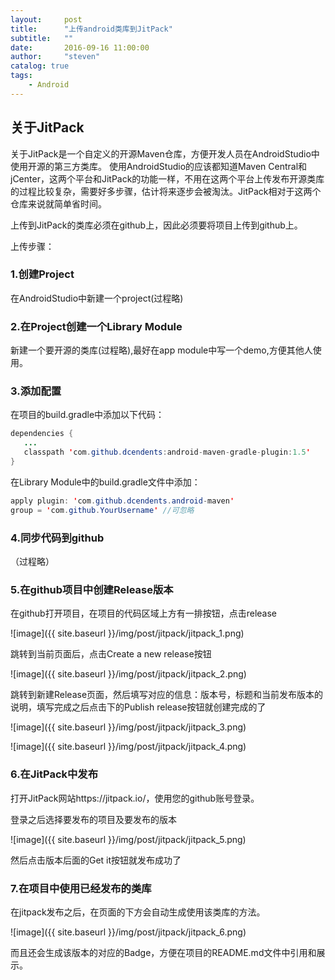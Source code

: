 ```yaml
---
layout:     post
title:      "上传android类库到JitPack"
subtitle:   ""
date:       2016-09-16 11:00:00
author:     "steven"
catalog: true
tags:
    - Android
---
```


## 关于JitPack

关于JitPack是一个自定义的开源Maven仓库，方便开发人员在AndroidStudio中使用开源的第三方类库。
使用AndroidStudio的应该都知道Maven Central和jCenter，这两个平台和JitPack的功能一样，不用在这两个平台上传发布开源类库的过程比较复杂，需要好多步骤，估计将来逐步会被淘汰。JitPack相对于这两个仓库来说就简单省时间。

上传到JitPack的类库必须在github上，因此必须要将项目上传到github上。


上传步骤：


### 1.创建Project

在AndroidStudio中新建一个project(过程略)


### 2.在Project创建一个Library Module

新建一个要开源的类库(过程略),最好在app module中写一个demo,方便其他人使用。

### 3.添加配置

在项目的build.gradle中添加以下代码：

```java
dependencies {
   ...
   classpath 'com.github.dcendents:android-maven-gradle-plugin:1.5'
}
```

在Library Module中的build.gradle文件中添加：

```java
apply plugin: 'com.github.dcendents.android-maven'
group = 'com.github.YourUsername' //可忽略
```

### 4.同步代码到github
（过程略）


### 5.在github项目中创建Release版本

在github打开项目，在项目的代码区域上方有一排按钮，点击release

![image]({{ site.baseurl }}/img/post/jitpack/jitpack_1.png)

跳转到当前页面后，点击Create a new release按钮

![image]({{ site.baseurl }}/img/post/jitpack/jitpack_2.png)

跳转到新建Release页面，然后填写对应的信息：版本号，标题和当前发布版本的说明，填写完成之后点击下的Publish release按钮就创建完成的了

![image]({{ site.baseurl }}/img/post/jitpack/jitpack_3.png)

![image]({{ site.baseurl }}/img/post/jitpack/jitpack_4.png)


### 6.在JitPack中发布

打开JitPack网站https://jitpack.io/，使用您的github账号登录。

登录之后选择要发布的项目及要发布的版本

![image]({{ site.baseurl }}/img/post/jitpack/jitpack_5.png)

然后点击版本后面的Get it按钮就发布成功了

### 7.在项目中使用已经发布的类库

在jitpack发布之后，在页面的下方会自动生成使用该类库的方法。

![image]({{ site.baseurl }}/img/post/jitpack/jitpack_6.png)

而且还会生成该版本的对应的Badge，方便在项目的README.md文件中引用和展示。
